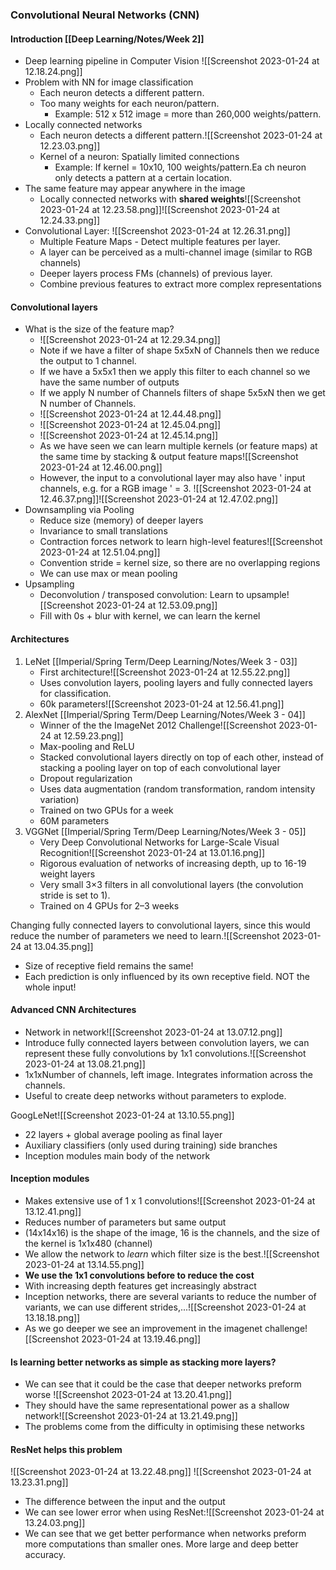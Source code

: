 ### Convolutional Neural Networks (CNN)

#### Introduction [[Deep Learning/Notes/Week 2]]
- Deep learning pipeline in Computer Vision
![[Screenshot 2023-01-24 at 12.18.24.png]]
- Problem with NN for image classification
	- Each neuron detects a different pattern. 
	- Too many weights for each neuron/pattern. 
		- Example: 512 x 512 image = more than 260,000 weights/pattern.
- Locally connected networks
	- Each neuron detects a different pattern.![[Screenshot 2023-01-24 at 12.23.03.png]]
	- Kernel of a neuron: Spatially limited connections  
		- Example: If kernel = 10x10, 100 weights/pattern.Ea ch neuron only detects a pattern at a certain location.
- The same feature may appear anywhere in the image
	- Locally connected networks with **shared weights**![[Screenshot 2023-01-24 at 12.23.58.png]]![[Screenshot 2023-01-24 at 12.24.33.png]]
- Convolutional Layer: ![[Screenshot 2023-01-24 at 12.26.31.png]]
	- Multiple Feature Maps - Detect multiple features per layer. 
	- A layer can be perceived as a multi-channel image (similar to RGB channels)
	- Deeper layers process FMs (channels) of previous layer. 
	- Combine previous features to extract more complex representations

#### Convolutional layers
- What is the size of the feature map?
	- ![[Screenshot 2023-01-24 at 12.29.34.png]]
	- Note if we have a filter of shape 5x5xN of Channels then we reduce the output to 1 channel.
	- If we have a 5x5x1 then we apply this filter to each channel so we have the same number of outputs
	- If we apply N number of Channels filters of shape 5x5xN then we get N number of Channels.
	- ![[Screenshot 2023-01-24 at 12.44.48.png]]
	- ![[Screenshot 2023-01-24 at 12.45.04.png]]
	- ![[Screenshot 2023-01-24 at 12.45.14.png]]
	- As we have seen we can learn multiple kernels (or feature maps) at the same time by stacking & output feature maps![[Screenshot 2023-01-24 at 12.46.00.png]]
	- However, the input to a convolutional layer may also have ' input channels, e.g. for a RGB image ' = 3. ![[Screenshot 2023-01-24 at 12.46.37.png]]![[Screenshot 2023-01-24 at 12.47.02.png]]
- Downsampling via Pooling
	- Reduce size (memory) of deeper layers 
	- Invariance to small translations 
	- Contraction forces network to learn high-level features![[Screenshot 2023-01-24 at 12.51.04.png]]
	- Convention stride = kernel size, so there are no overlapping regions
	- We can use max or mean pooling
- Upsampling
	- Deconvolution / transposed convolution: Learn to upsample![[Screenshot 2023-01-24 at 12.53.09.png]]
	- Fill with 0s + blur with kernel, we can learn the kernel

#### Architectures
1. LeNet [[Imperial/Spring Term/Deep Learning/Notes/Week 3 - 03]]  
	- First architecture![[Screenshot 2023-01-24 at 12.55.22.png]]
	- Uses convolution layers, pooling layers and fully connected layers for classification.
	- 60k parameters![[Screenshot 2023-01-24 at 12.56.41.png]]
2. AlexNet [[Imperial/Spring Term/Deep Learning/Notes/Week 3 - 04]]  
	- Winner of the the ImageNet 2012 Challenge![[Screenshot 2023-01-24 at 12.59.23.png]]
	- Max-pooling and ReLU 
	- Stacked convolutional layers directly on top of each other, instead of stacking a pooling layer on top of each convolutional layer
	- Dropout regularization 
	- Uses data augmentation (random transformation, random intensity variation) 
	- Trained on two GPUs for a week
	- 60M parameters
3. VGGNet [[Imperial/Spring Term/Deep Learning/Notes/Week 3 - 05]]  
	- Very Deep Convolutional Networks for Large-Scale Visual Recognition![[Screenshot 2023-01-24 at 13.01.16.png]]
	- Rigorous evaluation of networks of increasing depth, up to 16-19 weight layers 
	- Very small 3×3 filters in all convolutional layers (the convolution stride is set to 1). 
	- Trained on 4 GPUs for 2–3 weeks

Changing fully connected layers to convolutional layers, since this would reduce the number of parameters we need to learn.![[Screenshot 2023-01-24 at 13.04.35.png]]
- Size of receptive field remains the same! 
- Each prediction is only influenced by its own receptive field. NOT the whole input!

#### Advanced CNN Architectures

- Network in network![[Screenshot 2023-01-24 at 13.07.12.png]]
- Introduce fully connected layers between convolution layers, we can represent these fully convolutions by 1x1 convolutions.![[Screenshot 2023-01-24 at 13.08.21.png]]
- 1x1xNumber of channels, left image. Integrates information across the channels.
- Useful to create deep networks without parameters to explode.

GoogLeNet![[Screenshot 2023-01-24 at 13.10.55.png]]
- 22 layers + global average pooling as final layer
- Auxiliary classifiers (only used during training) side branches
- Inception modules main body of the network

#### Inception modules
- Makes extensive use of 1 x 1 convolutions![[Screenshot 2023-01-24 at 13.12.41.png]]
- Reduces number of parameters but same output
- (14x14x16) is the shape of the image, 16 is the channels, and the size of the kernel is 1x1x480 (channel)
- We allow the network to *learn* which filter size is the best.![[Screenshot 2023-01-24 at 13.14.55.png]]
- **We use the 1x1 convolutions before to reduce the cost** 
- With increasing depth features get increasingly abstract
- Inception networks, there are several variants to reduce the number of variants, we can use different strides,...![[Screenshot 2023-01-24 at 13.18.18.png]]
- As we go deeper we see an improvement in the imagenet challenge![[Screenshot 2023-01-24 at 13.19.46.png]]

#### Is learning better networks as simple as stacking more layers?
- We can see that it could be the case that deeper networks preform worse ![[Screenshot 2023-01-24 at 13.20.41.png]]
- They should have the same representational power as a shallow network![[Screenshot 2023-01-24 at 13.21.49.png]]
- The problems come from the difficulty in optimising these networks

#### ResNet helps this problem
![[Screenshot 2023-01-24 at 13.22.48.png]]
![[Screenshot 2023-01-24 at 13.23.31.png]]
- The difference between the input and the output
- We can see lower error when using ResNet:![[Screenshot 2023-01-24 at 13.24.03.png]]
- We can see that we get better performance when networks preform more computations than smaller ones. More large and deep better accuracy.